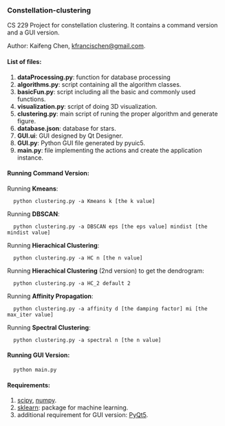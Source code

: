 ### Constellation-clustering

CS 229 Project for constellation clustering. It contains a command version and a GUI version.

Author: Kaifeng Chen, <kfrancischen@gmail.com>.
#### List of files:     
1. **dataProcessing.py**: function for database processing
2. **algorithms.py**: script containing all the algorithm classes.
3. **basicFun.py**: script including all the basic and commonly used functions.
4. **visualization.py**: script of doing 3D visualization.
5. **clustering.py**: main script of runing the proper algorithm and generate figure.
6. **database.json**: database for stars.
7. **GUI.ui**: GUI designed by Qt Designer.
8. **GUI.py**: Python GUI file generated by pyuic5.
9. **main.py**: file implementing the actions and create the application instance.


#### Running Command Version:
Running **Kmeans**:
```shellscript
  python clustering.py -a Kmeans k [the k value]
```
Running **DBSCAN**:
```shellscript
  python clustering.py -a DBSCAN eps [the eps value] mindist [the mindist value]
```
Running **Hierachical Clustering**:
```shellscript
  python clustering.py -a HC n [the n value]
```
Running **Hierachical Clustering** (2nd version) to get the dendrogram:
```shellscript
  python clustering.py -a HC_2 default 2
```
Running **Affinity Propagation**:
```shellscript
  python clustering.py -a affinity d [the damping factor] mi [the max_iter value]
```
Running **Spectral Clustering**:
```shellscript
  python clustering.py -a spectral n [the n value]
```
#### Running GUI Version:
```shellscript
  python main.py
```
#### Requirements:
1. [scipy](http://www.scipy.org/), [numpy](http://www.numpy.org/).
2. [sklearn](http://scikit-learn.org/stable/): package for machine learning.
3. additional requirement for GUI version: [PyQt5](http://www.riverbankcomputing.com/software/pyqt/download5).
